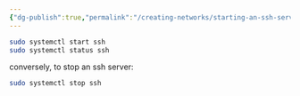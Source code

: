 ```yaml
---
{"dg-publish":true,"permalink":"/creating-networks/starting-an-ssh-server/"}
---
```


```bash 
sudo systemctl start ssh
sudo systemctl status ssh
```

conversely, to stop an ssh server:
```bash
sudo systemctl stop ssh
```
